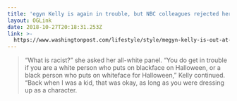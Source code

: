 ```yaml
---
title: 'egyn Kelly is again in trouble, but NBC colleagues rejected her long before'
layout: OGLink
date: 2018-10-27T20:18:31.253Z
link: >-
  https://www.washingtonpost.com/lifestyle/style/megyn-kelly-is-out-at-today-after-her-blackface-comments-but-the-nbc-family-rejected-her-long-ago/2018/10/25/ebd39cd0-d7ac-11e8-aeb7-ddcad4a0a54e_story.html?utm_term=.b0fb5b19319e
---
```

> “What is racist?” she asked her all-white panel. “You do get in trouble if you are a white person who puts on blackface on Halloween, or a black person who puts on whiteface for Halloween,” Kelly continued. “Back when I was a kid, that was okay, as long as you were dressing up as a character.
